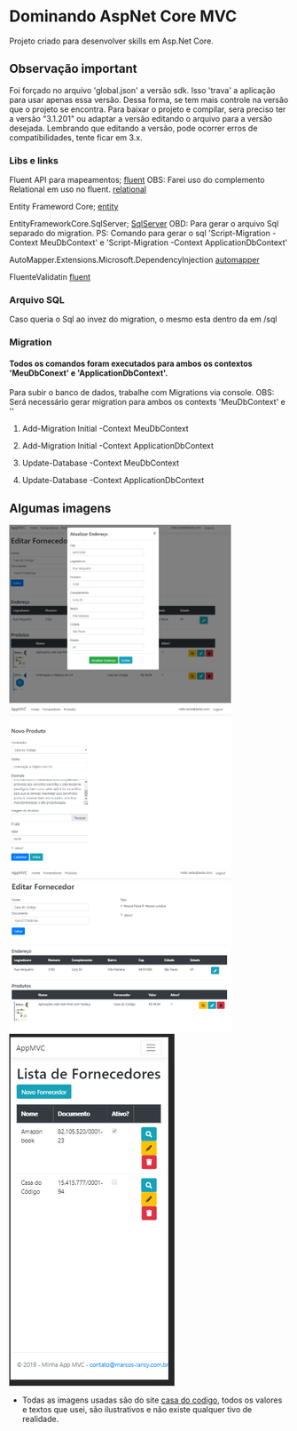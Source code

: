 # Dominando AspNet Core MVC

Projeto criado para desenvolver skills em Asp.Net Core.

## Observação important

Foi forçado no arquivo 'global.json' a versão sdk. Isso 'trava' a aplicação para usar apenas essa versão. Dessa forma, se tem mais controle na versão que o projeto se encontra.
Para baixar o projeto e compilar, sera preciso ter a versão "3.1.201" ou adaptar a versão editando o arquivo para a versão desejada. Lembrando que editando a versão, pode ocorrer erros de compatibilidades, tente ficar em 3.x.

### Libs e links
Fluent API para mapeamentos;
[fluent](https://docs.microsoft.com/pt-br/ef/ef6/modeling/code-first/fluent/types-and-properties)
OBS: Farei uso do complemento Relational em uso no fluent.
[relational](https://www.nuget.org/packages/Microsoft.EntityFrameworkCore.Relational/2.2.6)

Entity Frameword Core;
[entity](https://docs.microsoft.com/pt-br/ef/core/)

EntityFrameworkCore.SqlServer;
[SqlServer](https://www.nuget.org/packages/Microsoft.EntityFrameworkCore.SqlServer/2.2.6)
OBD: Para gerar o arquivo Sql separado do migration.
PS: Comando para gerar o sql 'Script-Migration -Context MeuDbContext' e 'Script-Migration -Context ApplicationDbContext'

AutoMapper.Extensions.Microsoft.DependencyInjection
[automapper](https://www.nuget.org/packages/AutoMapper.Extensions.Microsoft.DependencyInjection/)

FluenteValidatin
[fluent](https://fluentvalidation.net/)

### Arquivo SQL
Caso queria o Sql ao invez do migration, o mesmo esta dentro da em /sql

### Migration
#### Todos os comandos foram executados para ambos os contextos 'MeuDbConext' e 'ApplicationDbContext'.
Para subir o banco de dados, trabalhe com Migrations via console.
OBS: Será necessário gerar migration para ambos os contexts 'MeuDbContext' e ''

1. Add-Migration Initial -Context MeuDbContext
2. Add-Migration Initial -Context ApplicationDbContext

3. Update-Database -Context MeuDbContext
4. Update-Database -Context ApplicationDbContext

## Algumas imagens
<img src="img/editar-endereco.PNG" width="400">
<img src="img/cadastro-produto.PNG" width="400">
<img src="img/editar-fornecedor.PNG" width="400">
<img src="img/celular01.PNG" heigth="300">

 - Todas as imagens usadas são do site [casa do codigo](https://www.casadocodigo.com.br/), todos os valores e textos que usei, são ilustrativos e não existe qualquer tivo de realidade.

